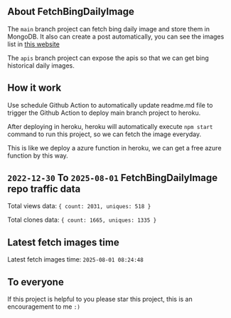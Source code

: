 ## About FetchBingDailyImage

The `main` branch project can fetch bing daily image and store them in MongoDB.
It also can create a post automatically, you can see the images list in [this website](https://oursalbum.netlify.app)

The `apis` branch project can expose the apis so that we can get bing historical daily images.

## How it work

Use schedule Github Action to automatically update readme.md file to trigger the Github Action to deploy main branch project to heroku.

After deploying in heroku, heroku will automatically execute `npm start` command to run this project, so we can fetch the image everyday.

This is like we deploy a azure function in heroku, we can get a free azure function by this way.

## `2022-12-30` To `2025-08-01` FetchBingDailyImage repo traffic data

Total views data: `{ count: 2031, uniques: 518 }`

Total clones data: `{ count: 1665, uniques: 1335 }`

## Latest fetch images time

Latest fetch images time: `2025-08-01 08:24:48`

## To everyone

If this project is helpful to you please star this project, this is an encouragement to me `:)`



